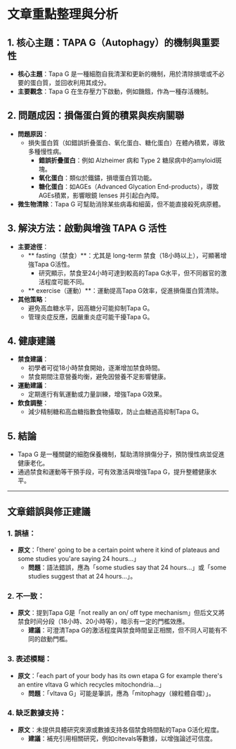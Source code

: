 # 文章重點整理與分析

## 1. 核心主題：TAPA G（Autophagy）的機制與重要性  
- **核心主題**：Tapa G 是一種細胞自我清潔和更新的機制，用於清除損壞或不必要的蛋白質，並回收利用其成分。  
- **主要觀念**：Tapa G 在生存壓力下啟動，例如饑餓，作為一種存活機制。  

## 2. 問題成因：損傷蛋白質的積累與疾病關聯  
- **問題原因**：  
  - 損失蛋白質（如錯誤折叠蛋白、氧化蛋白、糖化蛋白）在體內積累，導致多種慢性病。  
    - **錯誤折疊蛋白**：例如 Alzheimer 病和 Type 2 糖尿病中的amyloid斑塊。  
    - **氧化蛋白**：類似於鐵鏽，損壞蛋白質功能。  
    - **糖化蛋白**：如AGEs（Advanced Glycation End-products），導致AGEs積累，影響眼鏡 lenses 并引起白內障。  
- **微生物清除**：Tapa G 可幫助消除某些病毒和細菌，但不能直接殺死病原體。  

## 3. 解決方法：啟動與增強 TAPA G 活性  
- **主要途徑**：  
  - ** fasting（禁食）**：尤其是 long-term 禁食（18小時以上），可顯著增強Tapa G活性。  
    - 研究顯示，禁食至24小時可達到較高的Tapa G水平，但不同器官的激活程度可能不同。  
  - ** exercise（運動）**：運動提高Tapa G效率，促進損傷蛋白質清除。  
- **其他策略**：  
  - 避免高血糖水平，因高糖分可能抑制Tapa G。  
  - 管理炎症反應，因嚴重炎症可能干擾Tapa G。  

## 4. 健康建議  
- **禁食建議**：  
  - 初學者可從18小時禁食開始，逐漸增加禁食時間。  
  - 禁食期間注意營養均衡，避免因營養不足影響健康。  
- **運動建議**：  
  - 定期進行有氧運動或力量訓練，增強Tapa G效果。  
- **飲食調整**：  
  - 減少精制糖和高血糖指數食物攝取，防止血糖過高抑制Tapa G。  

## 5. 結論  
- Tapa G 是一種關鍵的細胞保養機制，幫助清除損傷分子，預防慢性病並促進健康老化。  
- 通過禁食和運動等干預手段，可有效激活與增強Tapa G，提升整體健康水平。  

---

## 文章錯誤與修正建議

### 1. 誤植：
- **原文**：「there' going to be a certain point where it kind of plateaus and some studies you'are saying 24 hours...」  
  - **問題**：語法錯誤，應為「some studies say that 24 hours...」或「some studies suggest that at 24 hours...」。  

### 2. 不一致：
- **原文**：提到Tapa G是「not really an on/ off type mechanism」但后文又將禁食时间分段（18小時、20小時等），暗示有一定的門檻效應。  
  - **建議**：可澄清Tapa G的激活程度與禁食時間呈正相關，但不同人可能有不同的啟動門檻。  

### 3. 表述模糊：
- **原文**：「each part of your body has its own etapa G for example there's an entire vltava G which recycles mitochondria...」  
  - **問題**：「vltava G」可能是筆誤，應為「mitophagy（線粒體自噬）」。  

### 4. 缺乏數據支持：
- **原文**：未提供具體研究來源或數據支持各個禁食時間點的Tapa G活化程度。  
  - **建議**：補充引用相關研究，例如citevals等數據，以增強論述可信度。